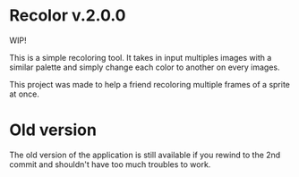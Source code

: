 # Recolor v.2.0.0

WIP!

This is a simple recoloring tool. It takes in input multiples images with a similar
palette and simply change each color to another on every images.

This project was made to help a friend recoloring multiple frames of a sprite
at once.

# Old version

The old version of the application is still available if you rewind to the 2nd
commit and shouldn't have too much troubles to work.
